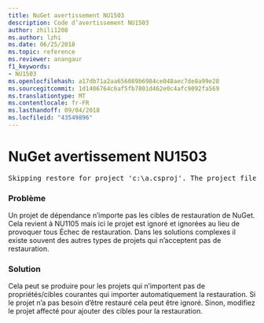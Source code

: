 ```yaml
---
title: NuGet avertissement NU1503
description: Code d’avertissement NU1503
author: zhili1208
ms.author: lzhi
ms.date: 06/25/2018
ms.topic: reference
ms.reviewer: anangaur
f1_keywords:
- NU1503
ms.openlocfilehash: a17db71a2aa656089b6984ce048aec7de8a99e28
ms.sourcegitcommit: 1d1406764c6af5fb7801d462e0c4afc9092fa569
ms.translationtype: MT
ms.contentlocale: fr-FR
ms.lasthandoff: 09/04/2018
ms.locfileid: "43549896"
---
```

# <a name="nuget-warning-nu1503"></a>NuGet avertissement NU1503

<pre>Skipping restore for project 'c:\a.csproj'. The project file may be invalid or missing targets required for restore.</pre>

### <a name="issue"></a>Problème
Un projet de dépendance n’importe pas les cibles de restauration de NuGet. Cela revient à NU1105 mais ici le projet est ignoré et ignorées au lieu de provoquer tous Échec de restauration. Dans les solutions complexes il existe souvent des autres types de projets qui n’acceptent pas de restauration.

### <a name="solution"></a>Solution
Cela peut se produire pour les projets qui n’importent pas de propriétés/cibles courantes qui importer automatiquement la restauration. Si le projet n’a pas besoin d’être restauré cela peut être ignoré. Sinon, modifiez le projet affecté pour ajouter des cibles pour la restauration.